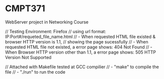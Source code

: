 # CMPT371
WebServer project in Networking Course

// Testing Environment: Firefox
// using url format: IP:Port#/requeted_file_name.html
//	- When requested HTML file existed & browser HTTP version is 1.1,
//		showing the page sucessfully
//	- When requested HTML file not existed, a error page shows: 404 Not Found
//	- When Browser HTTP version other than 1.1, a error page shows: 505 HTTP Version Not Supported


// Attached with Makefile tested at GCC compilier
//	- "make" to compile the file
//	- "./run" to run the code
